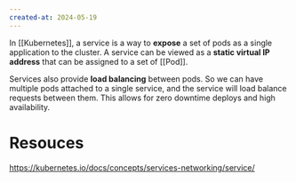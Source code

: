 ```yaml
---
created-at: 2024-05-19
---
```


In [[Kubernetes]], a service is a way to **expose** a set of pods as a single application to the cluster. A service can be viewed as a **static virtual IP address** that can be assigned to a set of [[Pod]]. 

Services also provide **load balancing** between pods. So we can have multiple pods attached to a single service, and the service will load balance requests between them. This allows for zero downtime deploys and high availability.

# Resouces

https://kubernetes.io/docs/concepts/services-networking/service/
